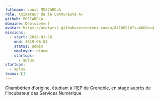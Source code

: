 ```yaml
---
fullname: Louis MOSCAROLA
role: Animateur de la Communauté A+
github: MOSCAROLA
domaine: Déploiement
avatar: https://avatars2.githubusercontent.com/u/47106810?s=400&v=4
missions:
  - start: 2019-01-28
    end: 2019-06-01
    status: admin
    employer: dinum
    startups:
      - aplus
startups:
  - aplus
teams: []
---
```

Chambérien d'origine, étudiant à l'IEP de Grenoble, en stage auprès de l'Incubateur des Services Numérique